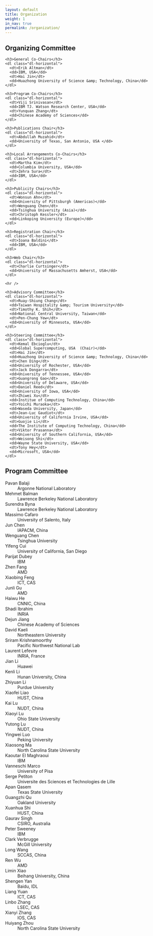 ```yaml
---
layout: default
title: Organization
weight: 1
in_nav: true
permalink: /organization/
---
```


<div class="row">
  <div class="col-md-6">
    <h2>Organizing Committee</h2>
    
    <h3>General Co-Chairs</h3>
    <dl class="dl-horizontal">
      <dt>Erik Altman</dt>
      <dd>IBM, USA</dd>
      <dt>Hai Jin</dt>
      <dd>Huazhong University of Science &amp; Technology, China</dd>
    </dl>

    <h3>Program Co-Chairs</h3>
    <dl class="dl-horizontal">
      <dt>Viji Srinivasan</dt>
      <dd>IBM TJ. Watson Research Center, USA</dd>
      <dt>Yunquan Zhang</dt>
      <dd>Chinese Academy of Sciences</dd>
    </dl>

    <h3>Publications Chair</h3>
    <dl class="dl-horizontal">
      <dt>Abdullah Muzahid</dt>
      <dd>University of Texas, San Antonio, USA </dd>
    </dl>

    <h3>Local Arrangements Co-Chairs</h3>
    <dl class="dl-horizontal">
      <dt>Martha Kim</dt>
      <dd>Columbia University, USA</dd>
      <dt>Zehra Sura</dt>
      <dd>IBM, USA</dd>
    </dl>

    <h3>Publicity Chairs</h3>
    <dl class="dl-horizontal">
      <dt>Wonsun Ahn</dt>
      <dd>University of Pittsburgh (Americas)</dd>
      <dt>Wenguang Chen</dt>
      <dd>Tsinghua University (Asia)</dd>
      <dt>Christoph Kessler</dt>
      <dd>Linkoping University (Europe)</dd>
    </dl>

    <h3>Registration Chair</h3>
    <dl class="dl-horizontal">
      <dt>Ioana Baldini</dt>
      <dd>IBM, USA</dd>
    </dl>

    <h3>Web Chair</h3>
    <dl class="dl-horizontal">
      <dt>Charlie Curtsinger</dt>
      <dd>University of Massachusetts Amherst, USA</dd>
    </dl>

    <hr />

    <h3>Advisory Committee</h3>
    <dl class="dl-horizontal">
      <dt>Ruay-Shiung Chang</dt>
      <dd>Taiwan Hospitality &amp; Tourism University</dd>
      <dt>Timothy K. Shih</dt>
      <dd>National Central University, Taiwan</dd>
      <dt>Pen-Chung Yew</dt>
      <dd>University of Minnesota, USA</dd>
    </dl>

    <h3>Steering Committee</h3>
    <dl class="dl-horizontal">
      <dt>Kemal Ebcioglu</dt>
      <dd>Global Supercomputing, USA  (Chair)</dd>
      <dt>Hai Jin</dt>
      <dd>Huazhong University of Science &amp; Technology, China</dd>
      <dt>Chen Ding</dt>
      <dd>University of Rochester, USA</dd>
      <dt>Jack Dongarra</dt>
      <dd>University of Tennessee, USA</dd>
      <dt>Guangrong Gao</dt>
      <dd>University of Delaware, USA</dd>
      <dt>Daniel Reed</dt>
      <dd>University of Iowa, USA</dd>
      <dt>Zhiwei Xu</dt>
      <dd>Institue of Computing Technology, China</dd>
      <dt>Yoichi Muraoka</dt>
      <dd>Waseda University, Japan</dd>
      <dt>Jean-Luc Gaudiot</dt>
      <dd>University of California Irvine, USA</dd>
      <dt>Guojie Li</dt>
      <dd>The Institute of Computing Technology, China</dd>
      <dt>Viktor Prasanna</dt>
      <dd>University of Southern California, USA</dd>
      <dt>Weisong Shi</dt>
      <dd>Wayne State University, USA</dd>
      <dt>Tony Hey</dt>
      <dd>Microsoft, USA</dd>
    </dl>
  </div>
  <div class="col-md-6">
    <h2>Program Committee</h2>
      <dl class="dl-horizontal">
        <dt>Pavan Balaji</dt>
        <dd>Argonne National Laboratory</dd>
        <dt>Mehmet Balman</dt>
        <dd>Lawrence Berkeley National Laboratory</dd>
        <dt>Surendra Byna</dt>
        <dd>Lawrence Berkeley National Laboratory</dd>
        <dt>Massimo Cafaro</dt>
        <dd>University of Salento, Italy</dd>
        <dt>Jun Chen</dt>
        <dd>IAPACM, China</dd>
        <dt>Wenguang Chen</dt>
        <dd>Tsinghua University</dd>
        <dt>Yifeng Cui</dt>
        <dd>University of California, San Diego</dd>
        <dt>Parijat Dubey</dt>
        <dd>IBM</dd>
        <dt>Zhen Fang</dt>
        <dd>AMD</dd>
        <dt>Xiaobing Feng</dt>
        <dd>ICT, CAS</dd>
        <dt>Junli Gu</dt>
        <dd>AMD</dd>
        <dt>Haiwu He</dt>
        <dd>CNNIC, China</dd>
        <dt>Shadi Ibrahim</dt>
        <dd>INRIA</dd>
        <dt>Dejun Jiang</dt>
        <dd>Chinese Academy of Sciences</dd>
        <dt>David Kaeli</dt>
        <dd>Northeastern University</dd>
        <dt>Sriram Krishnamoorthy</dt>
        <dd>Pacific Northwest National Lab</dd>
        <dt>Laurent Lefevre</dt>
        <dd>INRIA, France</dd>
        <dt>Jian Li</dt>
        <dd>Huawei</dd>
        <dt>Kenli Li</dt>
        <dd>Hunan University, China</dd>
        <dt>Zhiyuan Li</dt>
        <dd>Purdue University</dd>
        <dt>Xiaofei Liao</dt>
        <dd>HUST, China</dd>
        <dt>Kai Lu</dt>
        <dd>NUDT, China</dd>
        <dt>Xiaoyi Lu</dt>
        <dd>Ohio State University</dd>
        <dt>Yutong Lu</dt>
        <dd>NUDT, China</dd>
        <dt>Yingwei Luo</dt>
        <dd>Peking University</dd>
        <dt>Xiaosong Ma</dt>
        <dd>North Carolina State University</dd>
        <dt>Kaoutar El Maghraoui</dt>
        <dd>IBM</dd>
        <dt>Vanneschi Marco</dt>
        <dd>University of Pisa</dd>
        <dt>Serge Petiton</dt>
        <dd>Universite des Sciences et Technologies de Lille</dd>
        <dt>Apan Qasem</dt>
        <dd>Texas State University</dd>
        <dt>Guangzhi Qu</dt>
        <dd>Oakland University</dd>
        <dt>Xuanhua Shi</dt>
        <dd>HUST, China</dd>
        <dt>Gaurav Singh</dt>
        <dd>CSIRO, Australia</dd>
        <dt>Peter Sweeney</dt>
        <dd>IBM</dd>
        <dt>Clark Verbrugge</dt>
        <dd>McGill University</dd>
        <dt>Long Wang</dt>
        <dd>SCCAS, China</dd>
        <dt>Ren Wu</dt>
        <dd>AMD</dd>
        <dt>Limin Xiao</dt>
        <dd>Beihang University, China</dd>
        <dt>Shengen Yan</dt>
        <dd>Baidu, IDL</dd>
        <dt>Liang Yuan</dt>
        <dd>ICT, CAS</dd>
        <dt>Linbo Zhang</dt>
        <dd>LSEC, CAS</dd>
        <dt>Xianyi Zhang</dt>
        <dd>IOS, CAS</dd>
        <dt>Huiyang Zhou</dt>
        <dd>North Carolina State University</dd>
      </dl>
  </div>
</div>
